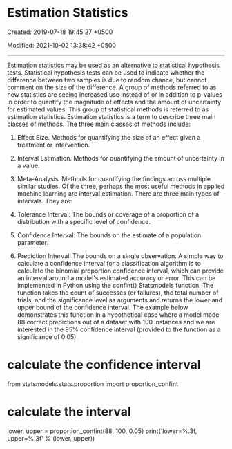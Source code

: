 # Estimation Statistics

Created: 2019-07-18 19:45:27 +0500

Modified: 2021-10-02 13:38:42 +0500

---

Estimation statistics may be used as an alternative to statistical hypothesis tests. Statistical hypothesis tests can be used to indicate whether the difference between two samples is due to random chance, but cannot comment on the size of the difference. A group of methods referred to as new statistics are seeing increased use instead of or in addition to p-values in order to quantify the magnitude of effects and the amount of uncertainty for estimated values. This group of statistical methods is referred to as estimation statistics. Estimation statistics is a term to describe three main classes of methods. The three main classes of methods include:

1.  Effect Size. Methods for quantifying the size of an effect given a treatment or intervention.

2.  Interval Estimation. Methods for quantifying the amount of uncertainty in a value.

3.  Meta-Analysis. Methods for quantifying the findings across multiple similar studies.
Of the three, perhaps the most useful methods in applied machine learning are interval estimation. There are three main types of intervals. They are:

1.  Tolerance Interval: The bounds or coverage of a proportion of a distribution with a specific level of confidence.

2.  Confidence Interval: The bounds on the estimate of a population parameter.

3.  Prediction Interval: The bounds on a single observation.
A simple way to calculate a confidence interval for a classification algorithm is to calculate the binomial proportion confidence interval, which can provide an interval around a model's estimated accuracy or error. This can be implemented in Python using the confint() Statsmodels function. The function takes the count of successes (or failures), the total number of trials, and the significance level as arguments and returns the lower and upper bound of the confidence interval. The example below demonstrates this function in a hypothetical case where a model made 88 correct predictions out of a dataset with 100 instances and we are interested in the 95% confidence interval (provided to the function as a significance of 0.05).
# calculate the confidence interval

from statsmodels.stats.proportion import proportion_confint
# calculate the interval

lower, upper = proportion_confint(88, 100, 0.05) print('lower=%.3f, upper=%.3f' % (lower, upper))
